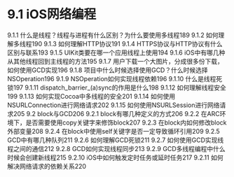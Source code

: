 # 9.1 iOS网络编程
9.1.1 什么是线程？线程与进程有什么区别？为什么要使用多线程189
9.1.2 如何理解多线程190
9.1.3 如何理解HTTP协议191
9.1.4 HTTPS协议与HTTP协议有什么区别与联系193
9.1.5 UIKit类要在哪一个应用线程上使用194
9.1.6 iOS中有哪几种从其他线程回到主线程的方法195
9.1.7 用户下载一个大图片，分成很多份下载，如何使用GCD实现196
9.1.8 项目中什么时候选择使用GCD？什么时候选择NSOperation196
9.1.9 NSOperation如何实现线程依赖196
9.1.10 什么是线程死锁197
9.1.11 dispatch_barrier_(a)sync的作用是什么198
9.1.12 如何理解线程安全199
9.1.13 如何实现Cocoa中多线程的安全201
9.1.14 如何使用NSURLConnection进行网络请求202
9.1.15 如何使用NSURLSession进行网络请求205
9.2 block与GCD206
9.2.1 block有哪几种定义的方式206
9.2.2 在ARC环境下，是否需要使用copy关键字来修饰block207
9.2.3 在block内如何修改block外部变量208
9.2.4 在block中使用self关键字是否一定导致循环引用209
9.2.5 GCD中有哪几种队列211
9.2.6 如何理解GCD死锁211
9.2.7 如何使用GCD实现线程之间的通信212
9.2.8 GCD如何实现线程同步213
9.2.9 GCD多线程编程中什么时候会创建新线程215
9.2.10 iOS中如何触发定时任务或延时任务217
9.2.11 如何解决网络请求的依赖关系220
